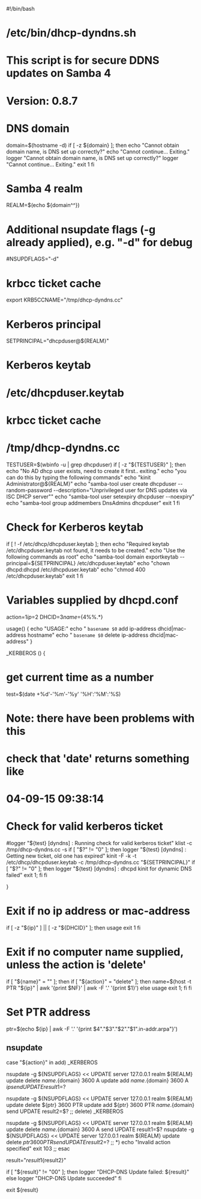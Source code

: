 #!/bin/bash

# /etc/bin/dhcp-dyndns.sh

# This script is for secure DDNS updates on Samba 4
# Version: 0.8.7

# DNS domain
domain=$(hostname -d)
if [ -z ${domain} ]; then
    echo "Cannot obtain domain name, is DNS set up correctly?"
    echo "Cannot continue... Exiting."
    logger "Cannot obtain domain name, is DNS set up correctly?"
    logger "Cannot continue... Exiting."
    exit 1
fi

# Samba 4 realm
REALM=$(echo ${domain^^})

# Additional nsupdate flags (-g already applied), e.g. "-d" for debug
#NSUPDFLAGS="-d"

# krbcc ticket cache
export KRB5CCNAME="/tmp/dhcp-dyndns.cc"

# Kerberos principal
SETPRINCIPAL="dhcpduser@${REALM}"
# Kerberos keytab
# /etc/dhcpduser.keytab
# krbcc ticket cache
# /tmp/dhcp-dyndns.cc

TESTUSER=$(wbinfo -u | grep dhcpduser)
if [ -z "${TESTUSER}" ]; then
    echo "No AD dhcp user exists, need to create it first.. exiting."
    echo "you can do this by typing the following commands"
    echo "kinit Administrator@${REALM}"
    echo "samba-tool user create dhcpduser --random-password --description=\"Unprivileged user for DNS updates via ISC DHCP server\""
    echo "samba-tool user setexpiry dhcpduser --noexpiry"
    echo "samba-tool group addmembers DnsAdmins dhcpduser"
    exit 1
fi

# Check for Kerberos keytab
if [ ! -f /etc/dhcp/dhcpduser.keytab ]; then
    echo "Required keytab /etc/dhcpduser.keytab not found, it needs to be created."
    echo "Use the following commands as root"
    echo "samba-tool domain exportkeytab --principal=${SETPRINCIPAL} /etc/dhcpduser.keytab"
    echo "chown dhcpd:dhcpd /etc/dhcpduser.keytab"
    echo "chmod 400 /etc/dhcpduser.keytab"
    exit 1
fi

# Variables supplied by dhcpd.conf
action=$1
ip=$2
DHCID=$3
name=${4%%.*}

usage()
{
echo "USAGE:"
echo "  `basename $0` add ip-address dhcid|mac-address hostname"
echo "  `basename $0` delete ip-address dhcid|mac-address"
}

_KERBEROS () {
# get current time as a number
test=$(date +%d'-'%m'-'%y' '%H':'%M':'%S)
# Note: there have been problems with this
# check that 'date' returns something like
# 04-09-15 09:38:14

# Check for valid kerberos ticket
#logger "${test} [dyndns] : Running check for valid kerberos ticket"
klist -c /tmp/dhcp-dyndns.cc -s
if [ "$?" != "0" ]; then
    logger "${test} [dyndns] : Getting new ticket, old one has expired"
    kinit -F -k -t /etc/dhcp/dhcpduser.keytab -c /tmp/dhcp-dyndns.cc "${SETPRINCIPAL}"
    if [ "$?" != "0" ]; then
        logger "${test} [dyndns] : dhcpd kinit for dynamic DNS failed"
        exit 1;
    fi
fi

}

# Exit if no ip address or mac-address
if [ -z "${ip}" ] || [ -z "${DHCID}" ]; then
    usage
    exit 1
fi

# Exit if no computer name supplied, unless the action is 'delete'
if [ "${name}" = "" ]; then
    if [ "${action}" = "delete" ]; then
        name=$(host -t PTR "${ip}" | awk '{print $NF}' | awk -F '.' '{print $1}')
    else
        usage
        exit 1;
    fi
fi

# Set PTR address
ptr=$(echo ${ip} | awk -F '.' '{print $4"."$3"."$2"."$1".in-addr.arpa"}')

## nsupdate ##

case "${action}" in
add)
    _KERBEROS

nsupdate -g ${NSUPDFLAGS} << UPDATE
server 127.0.0.1
realm ${REALM}
update delete ${name}.${domain} 3600 A
update add ${name}.${domain} 3600 A ${ip}
send
UPDATE
result1=$?

nsupdate -g ${NSUPDFLAGS} << UPDATE
server 127.0.0.1
realm ${REALM}
update delete ${ptr} 3600 PTR
update add ${ptr} 3600 PTR ${name}.${domain}
send
UPDATE
result2=$?
;;
delete)
     _KERBEROS

nsupdate -g ${NSUPDFLAGS} << UPDATE
server 127.0.0.1
realm ${REALM}
update delete ${name}.${domain} 3600 A
send
UPDATE
result1=$?
nsupdate -g ${NSUPDFLAGS} << UPDATE
server 127.0.0.1
realm ${REALM}
update delete ${ptr} 3600 PTR
send
UPDATE
result2=$?
;;
*)
echo "Invalid action specified"
exit 103
;;
esac

result="${result1}${result2}"

if [ "${result}" != "00" ]; then
    logger "DHCP-DNS Update failed: ${result}"
else
    logger "DHCP-DNS Update succeeded"
fi

exit ${result}
